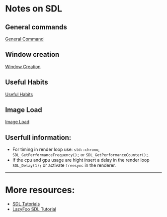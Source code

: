 # Notes on SDL

## General commands
[General Command](0-cmd-general.md)

## Window creation
[Window Creation](1-window-creation.md)

## Useful Habits
[Useful Habits](2-useful-habits.md)

## Image Load
[Image Load](3-image-load.md)



## Userfull information:
- For timing in render loop use: `std::chrono`, `SDL_GetPerformanceFrequency();` or `SDL_GetPerformanceCounter();`.
- If the cpu and gpu usage are hight insert a delay in the render loop `SDL_Delay(1);` or activate `freesync` in the renderer.

---

# More resources:
- [SDL Tutorials](https://wiki.libsdl.org/SDL2/Tutorials)
- [LazyFoo SDL Tutorial](https://lazyfoo.net/tutorials/SDL/index.php)
